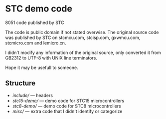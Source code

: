 # STC demo code
8051 code published by STC

The code is public domain if not stated overwise. The original source code was published by STC on stcmcu.com, stcisp.com, gxwmcu.com, stcmicro.com and lemicro.cn.

I didn't modify any information of the original source, only converted it from GB2312 to UTF-8 with UNIX line terminators.

Hope it may be usefull to someone.

## Structure

- *include/* — headers
- *stc15-demo/* — demo code for STC15 microcontrollers
- *stc8-demo/* — demo code for STC8 microcontrollers
- *misc/* — extra code that I didn't identify or categorize
